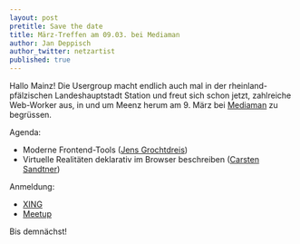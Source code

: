 ```yaml
---
layout: post
pretitle: Save the date
title: März-Treffen am 09.03. bei Mediaman
author: Jan Deppisch
author_twitter: netzartist
published: true
---
```


Hallo Mainz! Die Usergroup macht endlich auch mal in der rheinland-pfälzischen Landeshauptstadt Station und freut sich schon jetzt, zahlreiche Web-Worker aus, in und um Meenz herum am 9. März bei [Mediaman](https://www.mediaman.de) zu begrüssen.

Agenda:

- Moderne Frontend-Tools ([Jens Grochtdreis](https://twitter.com/flocke))
- Virtuelle Realitäten deklarativ im Browser beschreiben ([Carsten Sandtner](https://twitter.com/casarock))

Anmeldung:

- [XING](https://www.xing.com/events/frontend-rheinmain-meetup-mediaman-mainz-1787635)
- [Meetup](https://www.meetup.com/frontend_rm/events/237941192/)

Bis demnächst!

